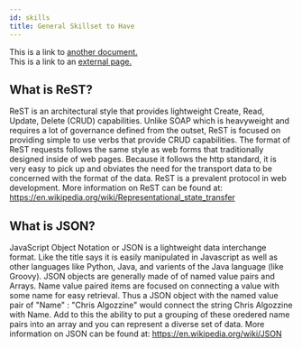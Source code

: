 ```yaml
---
id: skills
title: General Skillset to Have
---
```


This is a link to [another document.](doc3.md)  
This is a link to an [external page.](http://www.example.com)

## What is ReST?

ReST is an architectural style that provides lightweight Create, Read, Update, Delete (CRUD) capabilities. Unlike SOAP which is heavyweight and requires a lot of governance defined from the outset, ReST is focused on providing simple to use verbs that provide CRUD capabilities. The format of ReST requests follows the same style as web forms that traditionally designed inside of web pages. Because it follows the http standard, it is very easy to pick up and obviates the need for the transport data to be concerned with the format of the data. ReST is a prevalent protocol in web development. More information on ReST can be found at: https://en.wikipedia.org/wiki/Representational_state_transfer

## What is JSON?

JavaScript Object Notation or JSON is a lightweight data interchange format. Like the title says it is easily manipulated in Javascript as well as other languages like Python, Java, and varients of the Java language (like Groovy). JSON objects are generally made of of named value pairs and Arrays. Name value paired items are focused on connecting a value with some name for easy retrieval. Thus a JSON object with the named value pair of "Name" : "Chris Algozzine" would connect the string Chris Algozzine with Name. Add to this the ability to put a grouping of these oredered name pairs into an array and you can represent a diverse set of data. More information on JSON can be found at: https://en.wikipedia.org/wiki/JSON